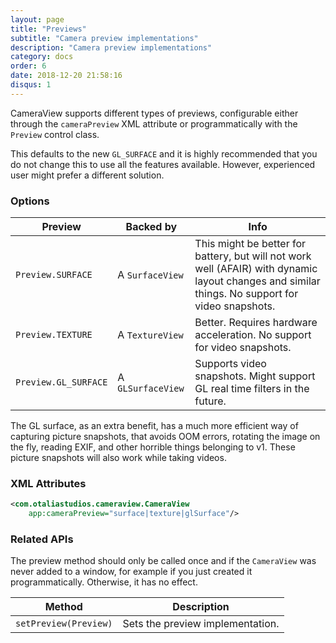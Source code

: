 ```yaml
---
layout: page
title: "Previews"
subtitle: "Camera preview implementations"
description: "Camera preview implementations"
category: docs
order: 6
date: 2018-12-20 21:58:16
disqus: 1
---
```


CameraView supports different types of previews, configurable either through the `cameraPreview` 
XML attribute or programmatically with the `Preview` control class.

This defaults to the new `GL_SURFACE` and it is highly recommended that you do not change this 
to use all the features available. However, experienced user might prefer a different solution.

### Options

|Preview|Backed by|Info|
|-------|---------|----|
|`Preview.SURFACE`|A `SurfaceView`|This might be better for battery, but will not work well (AFAIR) with dynamic layout changes and similar things. No support for video snapshots.|
|`Preview.TEXTURE`|A `TextureView`|Better. Requires hardware acceleration. No support for video snapshots.|
|`Preview.GL_SURFACE`|A `GLSurfaceView`|Supports video snapshots. Might support GL real time filters in the future.|

The GL surface, as an extra benefit, has a much more efficient way of capturing picture snapshots,
that avoids OOM errors, rotating the image on the fly, reading EXIF, and other horrible things belonging to v1.
These picture snapshots will also work while taking videos.


### XML Attributes

```xml
<com.otaliastudios.cameraview.CameraView
    app:cameraPreview="surface|texture|glSurface"/>
```

### Related APIs

The preview method should only be called once and if the `CameraView` was never added to a window,
for example if you just created it programmatically. Otherwise, it has no effect.

|Method|Description|
|------|-----------|
|`setPreview(Preview)`|Sets the preview implementation.|
